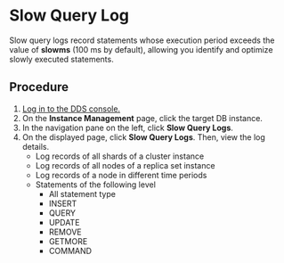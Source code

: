 # Slow Query Log<a name="en-us_topic_slow_query_log"></a>

Slow query logs record statements whose execution period exceeds the value of  **slowms**  \(100 ms by default\), allowing you identify and optimize slowly executed statements.

## Procedure<a name="section5651101513599"></a>

1.  [Log in to the DDS console.](logging-in-to-the-dds-console.md)
2.  On the  **Instance Management**  page, click the target DB instance.
3.  In the navigation pane on the left, click  **Slow Query Logs**.
4.  On the displayed page, click  **Slow Query Logs**. Then, view the log details.
    -   Log records of all shards of a cluster instance
    -   Log records of all nodes of a replica set instance
    -   Log records of a node in different time periods
    -   Statements of the following level
        -   All statement type
        -   INSERT
        -   QUERY
        -   UPDATE
        -   REMOVE
        -   GETMORE
        -   COMMAND



